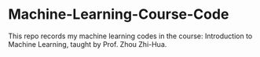 # Machine-Learning-Course-Code
This repo records my machine learning codes in the course: Introduction to Machine Learning, taught by Prof. Zhou Zhi-Hua.
